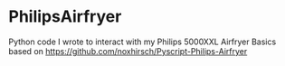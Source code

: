 # PhilipsAirfryer
Python code I wrote to interact with my Philips 5000XXL Airfryer
Basics based on https://github.com/noxhirsch/Pyscript-Philips-Airfryer
